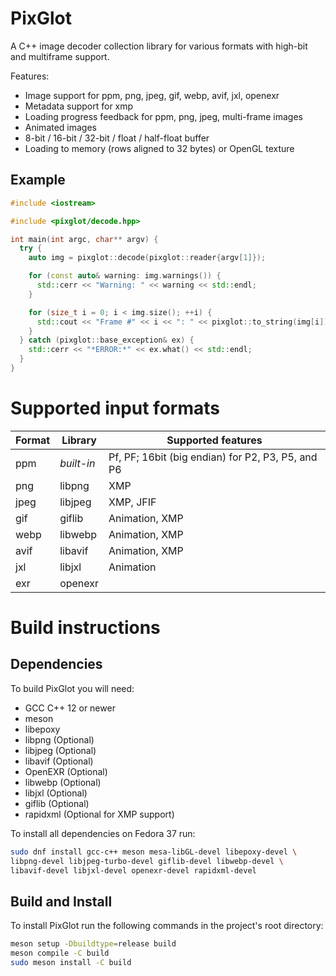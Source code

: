 # PixGlot

A C++ image decoder collection library for various formats with high-bit and multiframe
support.

Features:
* Image support for ppm, png, jpeg, gif, webp, avif, jxl, openexr
* Metadata support for xmp
* Loading progress feedback for ppm, png, jpeg, multi-frame images
* Animated images
* 8-bit / 16-bit / 32-bit / float / half-float buffer
* Loading to memory (rows aligned to 32 bytes) or OpenGL texture


## Example

```cpp
#include <iostream>

#include <pixglot/decode.hpp>

int main(int argc, char** argv) {
  try {
    auto img = pixglot::decode(pixglot::reader{argv[1]});

    for (const auto& warning: img.warnings()) {
      std::cerr << "Warning: " << warning << std::endl;
    }

    for (size_t i = 0; i < img.size(); ++i) {
      std::cout << "Frame #" << i << ": " << pixglot::to_string(img[i]) << std::endl;
    }
  } catch (pixglot::base_exception& ex) {
    std::cerr << "*ERROR:*" << ex.what() << std::endl;
  }
}
```



# Supported input formats

| Format    | Library    | Supported features                                            |
|-----------|------------|---------------------------------------------------------------|
| ppm       | *built-in* | Pf, PF; 16bit (big endian) for P2, P3, P5, and P6             |
| png       | libpng     | XMP                                                           |
| jpeg      | libjpeg    | XMP, JFIF                                                     |
| gif       | giflib     | Animation, XMP                                                |
| webp      | libwebp    | Animation, XMP                                                |
| avif      | libavif    | Animation, XMP                                                |
| jxl       | libjxl     | Animation                                                     |
| exr       | openexr    |                                                               |



# Build instructions

## Dependencies

To build PixGlot you will need:
* GCC C++ 12 or newer
* meson
* libepoxy
* libpng (Optional)
* libjpeg (Optional)
* libavif (Optional)
* OpenEXR (Optional)
* libwebp (Optional)
* libjxl (Optional)
* giflib (Optional)
* rapidxml (Optional for XMP support)

To install all dependencies on Fedora 37 run:
```sh
sudo dnf install gcc-c++ meson mesa-libGL-devel libepoxy-devel \
libpng-devel libjpeg-turbo-devel giflib-devel libwebp-devel \
libavif-devel libjxl-devel openexr-devel rapidxml-devel
```


## Build and Install

To install PixGlot run the following commands in the project's root directory:
```sh
meson setup -Dbuildtype=release build
meson compile -C build
sudo meson install -C build
```
